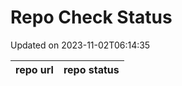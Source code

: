 # Repo Check Status

Updated on 2023-11-02T06:14:35

| repo url | repo status |
| -------- | -------- | 

